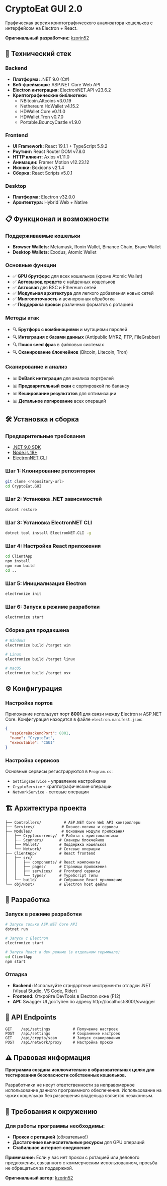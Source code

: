 # CryptoEat GUI 2.0

Графическая версия криптографического анализатора кошельков с интерфейсом на Electron + React.

**Оригинальный разработчик:** [kzorin52](https://github.com/kzorin52)

## 🚀 Технический стек

### Backend
- **Платформа:** .NET 9.0 (C#)
- **Веб-фреймворк:** ASP.NET Core Web API
- **Electron интеграция:** ElectronNET.API v23.6.2
- **Криптографические библиотеки:**
  - NBitcoin.Altcoins v3.0.19
  - Nethereum.HdWallet v4.15.2
  - HDWallet.Core v0.11.0
  - HDWallet.Tron v0.7.0
  - Portable.BouncyCastle v1.9.0

### Frontend
- **UI Framework:** React 19.1.1 + TypeScript 5.9.2
- **Роутинг:** React Router DOM v7.8.0
- **HTTP клиент:** Axios v1.11.0
- **Анимации:** Framer Motion v12.23.12
- **Иконки:** Boxicons v2.1.4
- **Сборка:** React Scripts v5.0.1

### Desktop
- **Платформа:** Electron v32.0.0
- **Архитектура:** Hybrid Web + Native

## 📋 Функционал и возможности

### Поддерживаемые кошельки
- **Browser Wallets:** Metamask, Ronin Wallet, Binance Chain, Brave Wallet
- **Desktop Wallets:** Exodus, Atomic Wallet

### Основные функции
- ✅ **GPU брутфорс** для всех кошельков (кроме Atomic Wallet)
- ✅ **Автовывод средств** с найденных кошельков
- ✅ **Автосвап** для BSC и Ethereum сетей
- ✅ **Модульная архитектура** для легкого добавления новых сетей
- ✅ **Многопоточность** и асинхронная обработка
- ✅ **Поддержка прокси** различных форматов с ротацией

### Методы атак
- 🔍 **Брутфорс с комбинациями** и мутациями паролей
- 🔍 **Интеграция с базами данных** (Antipublic MYRZ, FTP, FileGrabber)
- 🔍 **Поиск seed фраз** в файловых системах
- 🔍 **Сканирование блокчейнов** (Bitcoin, Litecoin, Tron)

### Сканирование и анализ
- 📊 **DeBank интеграция** для анализа портфелей
- 📊 **Предварительный скан** с сортировкой по балансу
- 📊 **Кеширование результатов** для оптимизации
- 📊 **Детальное логирование** всех операций

## 🛠️ Установка и сборка

### Предварительные требования
- [.NET 9.0 SDK](https://dotnet.microsoft.com/download/dotnet/9.0)
- [Node.js 18+](https://nodejs.org/)
- [ElectronNET CLI](https://www.npmjs.com/package/electronnet-cli)

### Шаг 1: Клонирование репозитория
```bash
git clone <repository-url>
cd CryptoEat.GUI
```

### Шаг 2: Установка .NET зависимостей
```bash
dotnet restore
```

### Шаг 3: Установка ElectronNET CLI
```bash
dotnet tool install ElectronNET.CLI -g
```

### Шаг 4: Настройка React приложения
```bash
cd ClientApp
npm install
npm run build
cd ..
```

### Шаг 5: Инициализация Electron
```bash
electronize init
```

### Шаг 6: Запуск в режиме разработки
```bash
electronize start
```

### Сборка для продакшена
```bash
# Windows
electronize build /target win

# Linux
electronize build /target linux

# macOS
electronize build /target osx
```

## ⚙️ Конфигурация

### Настройка портов
Приложение использует порт **8001** для связи между Electron и ASP.NET Core.
Конфигурация находится в файле `electron.manifest.json`:

```json
{
  "aspCoreBackendPort": 8001,
  "name": "CryptoEat",
  "executable": "CGUI"
}
```

### Настройка сервисов
Основные сервисы регистрируются в `Program.cs`:
- `SettingsService` - управление настройками
- `CryptoService` - криптографические операции  
- `NetworkService` - сетевые операции

## 🏗️ Архитектура проекта

```
├── Controllers/          # ASP.NET Core Web API контроллеры
├── Services/            # Бизнес-логика и сервисы
├── Modules/             # Основные модули приложения
│   ├── Cryptocurrency/  # Работа с криптовалютами
│   ├── Scanners/       # Сканеры блокчейнов
│   ├── Wallet/         # Поддержка кошельков
│   └── Network/        # Сетевые операции
├── ClientApp/          # React frontend
│   ├── src/
│   │   ├── components/ # React компоненты
│   │   ├── pages/      # Страницы приложения
│   │   ├── services/   # Frontend сервисы
│   │   └── types/      # TypeScript типы
│   └── build/          # Собранное React приложение
└── obj/Host/           # Electron host файлы
```

## 🔧 Разработка

### Запуск в режиме разработки
```bash
# Запуск только ASP.NET Core API
dotnet run

# Запуск с Electron
electronize start

# Запуск React в dev режиме (в отдельном терминале)
cd ClientApp
npm start
```

### Отладка
- **Backend:** Используйте стандартные инструменты отладки .NET (Visual Studio, VS Code, Rider)
- **Frontend:** Откройте DevTools в Electron окне (F12)
- **API:** Swagger UI доступен по адресу http://localhost:8001/swagger

## 📝 API Endpoints

```
GET    /api/settings          # Получение настроек
POST   /api/settings          # Сохранение настроек
GET    /api/crypto/scan       # Запуск сканирования
POST   /api/network/proxy     # Настройка прокси
```

## ⚠️ Правовая информация

**Программа создана исключительно в образовательных целях для тестирования безопасности собственных кошельков.**

Разработчики не несут ответственности за неправомерное использование данного программного обеспечения. Использование на чужих кошельках без разрешения владельца является незаконным.

## 🤝 Требования к окружению

### Для работы программы необходимы:
- **Прокси с ротацией** (обязательно!)
- **Достаточные вычислительные ресурсы** для GPU операций
- **Стабильное интернет-соединение**

**Примечание:** Если у вас нет прокси с ротацией или делового предложения, связанного с коммерческим использованием, просьба не обращаться за поддержкой.

**Оригинальный автор:** [kzorin52](https://github.com/kzorin52)
